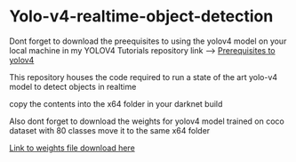 # Yolo-v4-realtime-object-detection

Dont forget to download the preequisites to using the yolov4 model on your local machine in my YOLOV4 Tutorials repository link --> [Prerequisites to yolov4](https://github.com/GautamKataria/YOLOv4-Tutorials)

This repository houses the code required to run a state of the art yolo-v4 model to detect objects in realtime 

copy the contents into the x64 folder in your darknet build

Also dont forget to download the weights for yolov4 model trained on coco dataset with 80 classes move it to the same x64 folder

[Link to weights file download here](https://github.com/AlexeyAB/darknet/releases/download/darknet_yolo_v3_optimal/yolov4.weights)
